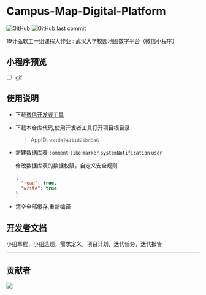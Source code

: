 # Campus-Map-Digital-Platform

![GitHub](https://img.shields.io/github/license/luzhixing12345/Campus-Map-Digital-Platform)
![GitHub last commit](https://img.shields.io/github/last-commit/luzhixing12345/Campus-Map-Digital-Platform)

19计弘软工一组课程大作业 : 武汉大学校园地图数字平台（微信小程序）

## 小程序预览

- [ ] [gif](gif)

## 使用说明

- 下载[微信开发者工具](https://developers.weixin.qq.com/miniprogram/dev/devtools/download.html)
- 下载本仓库代码,使用开发者工具打开项目根目录

  > AppID: `wx1da74111d21bd6a6`

- 新建数据库表 `comment` `like` `marker` `systemNotification` `user`

  修改数据库表的数据权限，自定义安全规则

  ```json
  {
    "read": true,
    "write": true
  }
  ```

- 清空全部缓存,重新编译

## [开发者文档](docs)

小组章程，小组选题，需求定义，项目计划，迭代任务，迭代报告

---

## 贡献者

<a href="https://github.com/luzhixing12345/Campus-Map-Digital-Platform/graphs/contributors">
  <img src="https://contrib.rocks/image?repo=luzhixing12345/Campus-Map-Digital-Platform" />
</a>